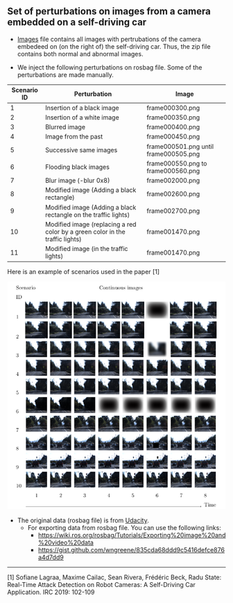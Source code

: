 Set of perturbations on images from a camera embedded on a self-driving car
------------------------------------------------------------


* [Images](https://dropit.uni.lu/invitations?share=c54e0359be3e26a7a7c0) file contains all images with pertrubations of the camera embedeed on (on the right of) the self-driving car. Thus, the zip file contains both normal and abnormal images.


* We inject the following perturbations on rosbag file. Some of the perturbations are made manually.



| Scenario ID |Perturbation | Image |
|----|--------------------------|--------------------|
|1   |Insertion of a black image                     | frame000300.png    			 |
|2   |Insertion of a white image                     | frame000350.png    			 |
|3   |Blurred image                    | frame000400.png    			 |
|4   |Image from the past           | frame000450.png    			 | 
|5   |Successive same images   | frame000501.png until frame000505.png|
|6   |Flooding black images     | frame000550.png  to frame000560.png    |
|7   |Blur image (-blur 0x8)    | frame002000.png                        |
|8   |Modified image (Adding a black rectangle)           | frame002600.png                        |
|9   |Modified image (Adding a black rectangle on the traffic lights)| frame002700.png                        |
|10  |Modified image (replacing a red color by a green color in the traffic lights)| frame001470.png		         |
|11  |Modified image (in the traffic lights)   | frame001470.png                        |



Here is an example of scenarios used in the paper [1]



![Alt text](folder/scenario.png?raw=true "Scenario of perturbations")




* The original data (rosbag file) is from [Udacity](https://scottontechnology.com/exploring-udacity-40gb-driving-data/).
	* For exporting data from rosbag file. You can use the following links:
		* https://wiki.ros.org/rosbag/Tutorials/Exporting%20image%20and%20video%20data
		* https://gist.github.com/wngreene/835cda68ddd9c5416defce876a4d7dd9
		








------------------------------------------------------------

[1] Sofiane Lagraa, Maxime Cailac, Sean Rivera, Frédéric Beck, Radu State: Real-Time Attack Detection on Robot Cameras: A Self-Driving Car Application. IRC 2019: 102-109





 


